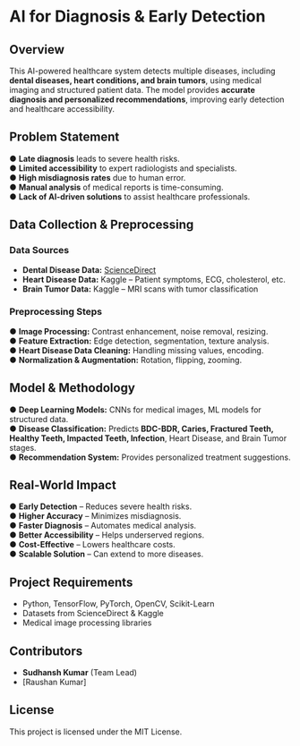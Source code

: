 # **AI for Diagnosis & Early Detection**

## **Overview**
This AI-powered healthcare system detects multiple diseases, including **dental diseases, heart conditions, and brain tumors**, using medical imaging and structured patient data. The model provides **accurate diagnosis and personalized recommendations**, improving early detection and healthcare accessibility.

## **Problem Statement**
● **Late diagnosis** leads to severe health risks.  
● **Limited accessibility** to expert radiologists and specialists.  
● **High misdiagnosis rates** due to human error.  
● **Manual analysis** of medical reports is time-consuming.  
● **Lack of AI-driven solutions** to assist healthcare professionals.  

## **Data Collection & Preprocessing**
### **Data Sources**
- **Dental Disease Data:** [ScienceDirect](https://www.sciencedirect.com/science/article/pii/S2352340924009326)  
- **Heart Disease Data:** Kaggle – Patient symptoms, ECG, cholesterol, etc.  
- **Brain Tumor Data:** Kaggle – MRI scans with tumor classification  

### **Preprocessing Steps**
● **Image Processing:** Contrast enhancement, noise removal, resizing.  
● **Feature Extraction:** Edge detection, segmentation, texture analysis.  
● **Heart Disease Data Cleaning:** Handling missing values, encoding.  
● **Normalization & Augmentation:** Rotation, flipping, zooming.  

## **Model & Methodology**
● **Deep Learning Models:** CNNs for medical images, ML models for structured data.  
● **Disease Classification:** Predicts **BDC-BDR, Caries, Fractured Teeth, Healthy Teeth, Impacted Teeth, Infection**, Heart Disease, and Brain Tumor stages.  
● **Recommendation System:** Provides personalized treatment suggestions.  

## **Real-World Impact**
● **Early Detection** – Reduces severe health risks.  
● **Higher Accuracy** – Minimizes misdiagnosis.  
● **Faster Diagnosis** – Automates medical analysis.  
● **Better Accessibility** – Helps underserved regions.  
● **Cost-Effective** – Lowers healthcare costs.  
● **Scalable Solution** – Can extend to more diseases.  

## **Project Requirements**
- Python, TensorFlow, PyTorch, OpenCV, Scikit-Learn
- Datasets from ScienceDirect & Kaggle
- Medical image processing libraries


## **Contributors**
- **Sudhansh Kumar** (Team Lead)
- [Raushan Kumar]

## **License**
This project is licensed under the MIT License.
